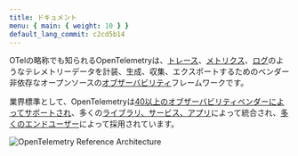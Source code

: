 ```yaml
---
title: ドキュメント
menu: { main: { weight: 10 } }
default_lang_commit: c2cd5b14
---
```


OTelの略称でも知られるOpenTelemetryは、[トレース](concepts/signals/traces/)、[メトリクス](concepts/signals/metrics/)、[ログ](concepts/signals/logs/)のようなテレメトリーデータを計装、生成、収集、エクスポートするためのベンダー非依存なオープンソースの[オブザーバビリティ](concepts/observability-primer/#what-is-observability)フレームワークです。

業界標準として、OpenTelemetryは[40以上のオブザーバビリティベンダーによってサポートされ](/ecosystem/vendors/)、多くの[ライブラリ、サービス、アプリ](/ecosystem/integrations/)によって統合され、[多くのエンドユーザー](/ecosystem/adopters/)によって採用されています。

![OpenTelemetry Reference Architecture](/img/otel-diagram.svg)
